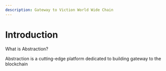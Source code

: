 ```yaml
---
description: Gateway to Viction World Wide Chain
---
```


# Introduction

What is Abstraction?

Abstraction is a cutting-edge platform dedicated to building gateway to the blockchain
